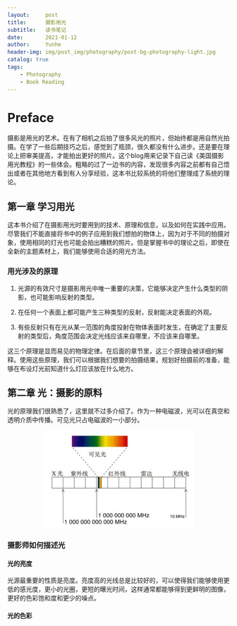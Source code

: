 ```yaml
---
layout:     post
title:      摄影用光
subtitle:   读书笔记
date:       2021-01-12
author:     Yunhe
header-img: img/post_img/photography/post-bg-photography-light.jpg
catalog: true
tags:
    - Photography
    - Book Reading
---
```


# Preface

摄影是用光的艺术。在有了相机之后拍了很多风光的照片，但始终都是用自然光拍摄。在学了一些后期技巧之后，感觉到了瓶颈，很久都没有什么进步。还是要在理论上把审美提高，才能拍出更好的照片。这个blog用来记录下自己读《美国摄影用光教程》的一些体会。粗略的过了一边书的内容，发现很多内容之前都有自己悟出或者在其他地方看到有人分享经验，这本书比较系统的将他们整理成了系统的理论。

## 第一章 学习用光

这本书介绍了在摄影用光时要用到的技术、原理和信息，以及如何在实践中应用。尽管我们不能直接将书中的例子应用到我们想拍的物体上，因为对于不同的拍摄对象，使用相同的灯光也可能会拍出糟糕的照片。但是掌握书中的理论之后，即使在全新的主题素材上，我们能够使用合适的用光方法。

### 用光涉及的原理

1. 光源的有效尺寸是摄影用光中唯一重要的决策，它能够决定产生什么类型的阴影，也可能影响反射的类型。

2. 在任何一个表面上都可能产生三种类型的反射，反射能决定表面的外观。

3. 有些反射只有在光从某一范围的角度投射在物体表面时发生，在确定了主要反射的类型后，角度范围会决定光线应该来自哪里，不应该来自哪里。

这三个原理是显而易见的物理定律。在后面的章节里，这三个原理会被详细的解释。使用这些原理，我们可以根据我们想要的拍摄结果，规划好拍摄前的准备，能够在布设灯光前知道什么灯应该放在什么地方。

## 第二章 光：摄影的原料

光的原理我们很熟悉了，这里就不过多介绍了。作为一种电磁波，光可以在真空和透明介质中传播。可见光只占电磁波的一小部分。

<div align=center>
<img src="https://raw.githubusercontent.com/yhygao/yhygao.github.io/master/img/post_img/photography/specture.jpg" />
</div>

### 摄影师如何描述光

#### 光的亮度

光源最重要的性质是亮度。亮度高的光线总是比较好的，可以使得我们能够使用更低的感光度，更小的光圈，更短的曝光时间，这样通常都能够得到更鲜明的图像，更好的色彩饱和度和更少的噪点。

#### 光的色彩




